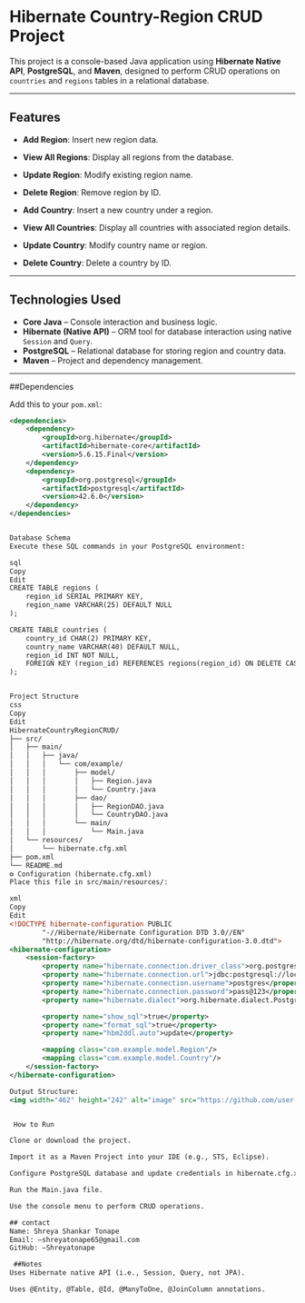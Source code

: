 # Hibernate Country-Region CRUD Project

This project is a console-based Java application using **Hibernate Native API**, **PostgreSQL**, and **Maven**, designed to perform CRUD operations on `countries` and `regions` tables in a relational database.

---

## Features

- **Add Region**: Insert new region data.
- **View All Regions**: Display all regions from the database.
- **Update Region**: Modify existing region name.
- **Delete Region**: Remove region by ID.

- **Add Country**: Insert a new country under a region.
- **View All Countries**: Display all countries with associated region details.
- **Update Country**: Modify country name or region.
- **Delete Country**: Delete a country by ID.

---

## Technologies Used

- **Core Java** – Console interaction and business logic.
- **Hibernate (Native API)** – ORM tool for database interaction using native `Session` and `Query`.
- **PostgreSQL** – Relational database for storing region and country data.
- **Maven** – Project and dependency management.

---

##Dependencies

Add this to your `pom.xml`:

```xml
<dependencies>
    <dependency>
        <groupId>org.hibernate</groupId>
        <artifactId>hibernate-core</artifactId>
        <version>5.6.15.Final</version>
    </dependency>
    <dependency>
        <groupId>org.postgresql</groupId>
        <artifactId>postgresql</artifactId>
        <version>42.6.0</version>
    </dependency>
</dependencies>


Database Schema
Execute these SQL commands in your PostgreSQL environment:

sql
Copy
Edit
CREATE TABLE regions (
    region_id SERIAL PRIMARY KEY,
    region_name VARCHAR(25) DEFAULT NULL
);

CREATE TABLE countries (
    country_id CHAR(2) PRIMARY KEY,
    country_name VARCHAR(40) DEFAULT NULL,
    region_id INT NOT NULL,
    FOREIGN KEY (region_id) REFERENCES regions(region_id) ON DELETE CASCADE ON UPDATE CASCADE
);


Project Structure
css
Copy
Edit
HibernateCountryRegionCRUD/
├── src/
│   ├── main/
│   │   ├── java/
│   │   │   └── com/example/
│   │   │       ├── model/
│   │   │       │   ├── Region.java
│   │   │       │   └── Country.java
│   │   │       ├── dao/
│   │   │       │   ├── RegionDAO.java
│   │   │       │   └── CountryDAO.java
│   │   │       └── main/
│   │   │           └── Main.java
│   └── resources/
│       └── hibernate.cfg.xml
├── pom.xml
└── README.md
⚙️ Configuration (hibernate.cfg.xml)
Place this file in src/main/resources/:

xml
Copy
Edit
<!DOCTYPE hibernate-configuration PUBLIC
        "-//Hibernate/Hibernate Configuration DTD 3.0//EN"
        "http://hibernate.org/dtd/hibernate-configuration-3.0.dtd">
<hibernate-configuration>
    <session-factory>
        <property name="hibernate.connection.driver_class">org.postgresql.Driver</property>
        <property name="hibernate.connection.url">jdbc:postgresql://localhost:5432/Hibernate</property>
        <property name="hibernate.connection.username">postgres</property>
        <property name="hibernate.connection.password">pass@123</property>
        <property name="hibernate.dialect">org.hibernate.dialect.PostgreSQLDialect</property>

        <property name="show_sql">true</property>
        <property name="format_sql">true</property>
        <property name="hbm2ddl.auto">update</property>

        <mapping class="com.example.model.Region"/>
        <mapping class="com.example.model.Country"/>
    </session-factory>
</hibernate-configuration>

Output Structure:
<img width="462" height="242" alt="image" src="https://github.com/user-attachments/assets/bbb973dd-6273-43cb-9414-6d2a99ce0026" />


 How to Run

Clone or download the project.

Import it as a Maven Project into your IDE (e.g., STS, Eclipse).

Configure PostgreSQL database and update credentials in hibernate.cfg.xml.

Run the Main.java file.

Use the console menu to perform CRUD operations.

## contact
Name: Shreya Shankar Tonape
Email: —shreyatonape65@gmail.com
GitHub: —Shreyatonape

 ##Notes
Uses Hibernate native API (i.e., Session, Query, not JPA).

Uses @Entity, @Table, @Id, @ManyToOne, @JoinColumn annotations.



